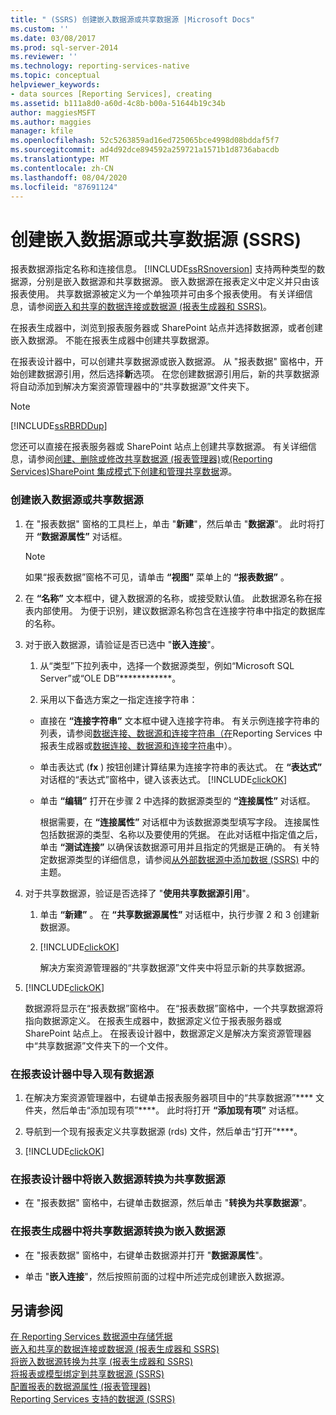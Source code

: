 ```yaml
---
title: " (SSRS) 创建嵌入数据源或共享数据源 |Microsoft Docs"
ms.custom: ''
ms.date: 03/08/2017
ms.prod: sql-server-2014
ms.reviewer: ''
ms.technology: reporting-services-native
ms.topic: conceptual
helpviewer_keywords:
- data sources [Reporting Services], creating
ms.assetid: b111a8d0-a60d-4c8b-b00a-51644b19c34b
author: maggiesMSFT
ms.author: maggies
manager: kfile
ms.openlocfilehash: 52c5263859ad16ed725065bce4998d08bddaf5f7
ms.sourcegitcommit: ad4d92dce894592a259721a1571b1d8736abacdb
ms.translationtype: MT
ms.contentlocale: zh-CN
ms.lasthandoff: 08/04/2020
ms.locfileid: "87691124"
---
```

# <a name="create-an-embedded-or-shared-data-source-ssrs"></a>创建嵌入数据源或共享数据源 (SSRS)
  报表数据源指定名称和连接信息。 [!INCLUDE[ssRSnoversion](../includes/ssrsnoversion-md.md)] 支持两种类型的数据源，分别是嵌入数据源和共享数据源。 嵌入数据源在报表定义中定义并只由该报表使用。 共享数据源被定义为一个单独项并可由多个报表使用。 有关详细信息，请参阅[嵌入和共享的数据连接或数据源 &#40;报表生成器和 SSRS&#41;](../../2014/reporting-services/embedded-and-shared-data-connections-or-data-sources-report-builder-and-ssrs.md)。  
  
 在报表生成器中，浏览到报表服务器或 SharePoint 站点并选择数据源，或者创建嵌入数据源。 不能在报表生成器中创建共享数据源。  
  
 在报表设计器中，可以创建共享数据源或嵌入数据源。 从 "报表数据" 窗格中，开始创建数据源引用，然后选择**新**选项。 在您创建数据源引用后，新的共享数据源将自动添加到解决方案资源管理器中的“共享数据源”文件夹下。  
  
> [!NOTE]  
>  [!INCLUDE[ssRBRDDup](../includes/ssrbrddup-md.md)]  
  
 您还可以直接在报表服务器或 SharePoint 站点上创建共享数据源。 有关详细信息，请参阅[创建、删除或修改共享数据源 &#40;报表管理器&#41;](../../2014/reporting-services/create-delete-or-modify-a-shared-data-source-report-manager.md)或[&#40;Reporting Services&#41;SharePoint 集成模式下创建和管理共享数据](../../2014/reporting-services/create-manage-shared-data-sources-reporting-services-sharepoint-integrated-mode.md)源。  
  
### <a name="to-create-an-embedded-or-shared-data-source"></a>创建嵌入数据源或共享数据源  
  
1.  在 "报表数据" 窗格的工具栏上，单击 "**新建**"，然后单击 "**数据源**"。 此时将打开 **“数据源属性”** 对话框。  
  
    > [!NOTE]  
    >   如果“报表数据”窗格不可见，请单击 **“视图”** 菜单上的 **“报表数据”** 。  
  
2.  在 **“名称”** 文本框中，键入数据源的名称，或接受默认值。 此数据源名称在报表内部使用。 为便于识别，建议数据源名称包含在连接字符串中指定的数据库的名称。  
  
3.  对于嵌入数据源，请验证是否已选中 "**嵌入连接**"。  
  
    1.  从“类型”下拉列表中，选择一个数据源类型，例如“Microsoft SQL Server”或“OLE DB”************。  
  
    2.  采用以下备选方案之一指定连接字符串：  
  
    -   直接在 **“连接字符串”** 文本框中键入连接字符串。 有关示例连接字符串的列表，请参阅[数据连接、数据源和连接字符串（在](../../2014/reporting-services/data-connections-data-sources-and-connection-strings-in-report-builder.md)Reporting Services 中报表生成器或[数据连接、数据源和连接字符串](../../2014/reporting-services/data-connections-data-sources-and-connection-strings-in-reporting-services.md)中）。  
  
    -   单击表达式 (**fx** ) 按钮创建计算结果为连接字符串的表达式。 在 **“表达式”** 对话框的“表达式”窗格中，键入该表达式。 [!INCLUDE[clickOK](../includes/clickok-md.md)]  
  
    -   单击 **“编辑”** 打开在步骤 2 中选择的数据源类型的 **“连接属性”** 对话框。  
  
         根据需要，在 **“连接属性”** 对话框中为该数据源类型填写字段。 连接属性包括数据源的类型、名称以及要使用的凭据。 在此对话框中指定值之后，单击 **“测试连接”** 以确保该数据源可用并且指定的凭据是正确的。 有关特定数据源类型的详细信息，请参阅[从外部数据源中添加数据 (SSRS)](report-data/add-data-from-external-data-sources-ssrs.md) 中的主题。  
  
4.  对于共享数据源，验证是否选择了 "**使用共享数据源引用**"。  
  
    1.  单击 **“新建”** 。 在 **“共享数据源属性”** 对话框中，执行步骤 2 和 3 创建新数据源。  
  
    2.  [!INCLUDE[clickOK](../includes/clickok-md.md)]  
  
         解决方案资源管理器的“共享数据源”文件夹中将显示新的共享数据源。  
  
5.  [!INCLUDE[clickOK](../includes/clickok-md.md)]  
  
     数据源将显示在“报表数据”窗格中。 在“报表数据”窗格中，一个共享数据源将指向数据源定义。 在报表生成器中，数据源定义位于报表服务器或 SharePoint 站点上。 在报表设计器中，数据源定义是解决方案资源管理器中“共享数据源”文件夹下的一个文件。  
  
### <a name="to-import-an-existing-data-source-in-report-designer"></a>在报表设计器中导入现有数据源  
  
1.  在解决方案资源管理器中，右键单击报表服务器项目中的“共享数据源”**** 文件夹，然后单击“添加现有项”****。 此时将打开 **“添加现有项”** 对话框。  
  
2.  导航到一个现有报表定义共享数据源 (rds) 文件，然后单击“打开”****。  
  
3.  [!INCLUDE[clickOK](../includes/clickok-md.md)]  
  
### <a name="to-convert-an-embedded-data-source-to-a-shared-data-source-in-report-designer"></a>在报表设计器中将嵌入数据源转换为共享数据源  
  
-   在 "报表数据" 窗格中，右键单击数据源，然后单击 "**转换为共享数据源**"。  
  
### <a name="to-convert-a-shared-data-source-to-an-embedded-data-source-in-report-builder"></a>在报表生成器中将共享数据源转换为嵌入数据源  
  
-   在 "报表数据" 窗格中，右键单击数据源并打开 "**数据源属性**"。  
  
-   单击 "**嵌入连接**"，然后按照前面的过程中所述完成创建嵌入数据源。  
  
## <a name="see-also"></a>另请参阅  
 [在 Reporting Services 数据源中存储凭据](report-data/store-credentials-in-a-reporting-services-data-source.md)   
 [嵌入和共享的数据连接或数据源 &#40;报表生成器和 SSRS&#41;](../../2014/reporting-services/embedded-and-shared-data-connections-or-data-sources-report-builder-and-ssrs.md)   
 [将嵌入数据源转换为共享 &#40;报表生成器和 SSRS&#41;](report-data/convert-data-sources-report-builder-and-ssrs.md)   
 [将报表或模型绑定到共享数据源 &#40;SSRS&#41;](report-data/bind-a-report-or-model-to-a-shared-data-source-ssrs.md)   
 [配置报表的数据源属性 &#40;报表管理器&#41;](report-data/configure-data-source-properties-for-a-report-report-manager.md)   
 [Reporting Services 支持的数据源 (SSRS)](create-deploy-and-manage-mobile-and-paginated-reports.md)  
  
  
